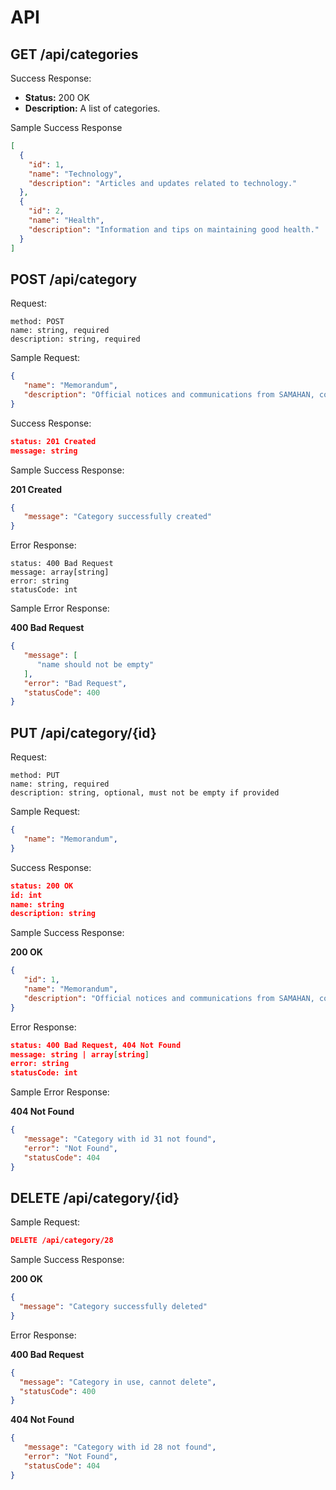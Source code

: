# API

## GET /api/categories


Success Response:

- **Status:** 200 OK
- **Description:** A list of categories.

Sample Success Response

```json
[
  {
    "id": 1,
    "name": "Technology",
    "description": "Articles and updates related to technology."
  },
  {
    "id": 2,
    "name": "Health",
    "description": "Information and tips on maintaining good health."
  }
]
```

## POST /api/category

Request:

```
method: POST
name: string, required
description: string, required
```

Sample Request:

```json
{
   "name": "Memorandum",
   "description": "Official notices and communications from SAMAHAN, covering updates, announcements, and directives for the student body."
}
```

Success Response:

```json
status: 201 Created
message: string
```

Sample Success Response:

**201 Created**

```json
{
   "message": "Category successfully created"
}
```

Error Response:

```
status: 400 Bad Request
message: array[string]
error: string
statusCode: int
```

Sample Error Response:

**400 Bad Request**

```json
{
   "message": [
      "name should not be empty"
   ],
   "error": "Bad Request",
   "statusCode": 400
}
```

## PUT /api/category/{id}

Request:

```
method: PUT
name: string, required
description: string, optional, must not be empty if provided
```

Sample Request:

```json
{
   "name": "Memorandum",
}
```

Success Response:

```json
status: 200 OK
id: int
name: string
description: string
```

Sample Success Response:

**200 OK**

```json
{
   "id": 1,
   "name": "Memorandum",
   "description": "Official notices and communications from SAMAHAN, covering updates, announcements, and directives for the student body."
}
```

Error Response:

```json
status: 400 Bad Request, 404 Not Found
message: string | array[string]
error: string
statusCode: int
```

Sample Error Response:

**404 Not Found**

```json
{
   "message": "Category with id 31 not found",
   "error": "Not Found",
   "statusCode": 404
}
```

## DELETE /api/category/{id}

Sample Request:

```json
DELETE /api/category/28
```

Sample Success Response:

**200 OK**

```json
{
  "message": "Category successfully deleted"
}
```

Error Response:

**400 Bad Request**

```json
{
  "message": "Category in use, cannot delete",
  "statusCode": 400
}
```

**404 Not Found**

```json
{
   "message": "Category with id 28 not found",
   "error": "Not Found",
   "statusCode": 404
}
```